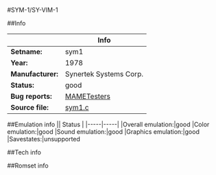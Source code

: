#SYM-1/SY-VIM-1

##Info

||Info|
|-----|-----|
|**Setname:**|sym1
|**Year:**|1978
|**Manufacturer:**|Synertek Systems Corp.
|**Status:**|good
|**Bug reports:**|[MAMETesters](http://mametesters.org/view_all_set.php?type=1&temporary=y&search=sym1.c)
|**Source file:**|[sym1.c](https://github.com/mamedev/mame/blob/master/src/mess/drivers/sym1.c)

##Emulation info
|| Status |
|-----|-----|
|Overall emulation:|good
|Color emulation:|good
|Sound emulation:|good
|Graphics emulation:|good
|Savestates:|unsupported

##Tech info

##Romset info

<!--- START OF EDITED COMMENT DO NOT TOUCH TEXT ABOVE-->
